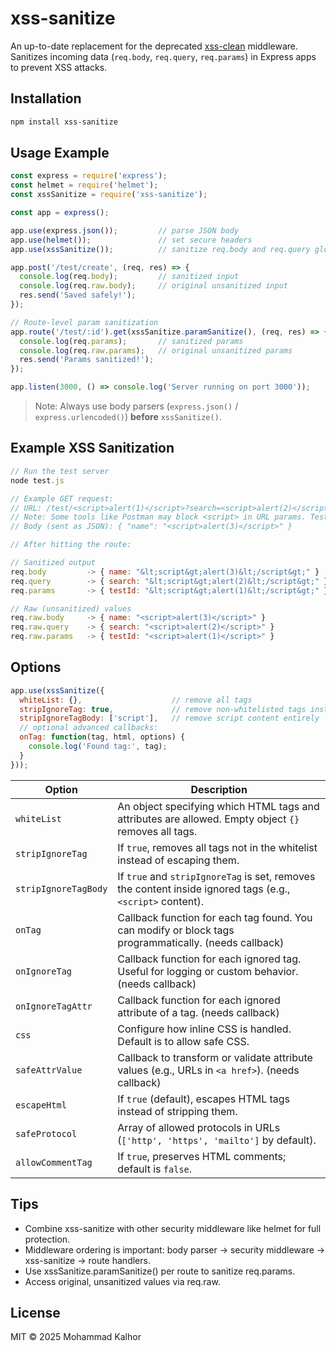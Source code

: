 # xss-sanitize

An up-to-date replacement for the deprecated [xss-clean](https://www.npmjs.com/package/xss-clean) middleware.  
Sanitizes incoming data (`req.body`, `req.query`, `req.params`) in Express apps to prevent XSS attacks.

## Installation

```bash
npm install xss-sanitize
```

## Usage Example

```js
const express = require('express');
const helmet = require('helmet');
const xssSanitize = require('xss-sanitize');

const app = express();

app.use(express.json());         // parse JSON body
app.use(helmet());               // set secure headers
app.use(xssSanitize());          // sanitize req.body and req.query globally

app.post('/test/create', (req, res) => {
  console.log(req.body);         // sanitized input
  console.log(req.raw.body);     // original unsanitized input
  res.send('Saved safely!');
});

// Route-level param sanitization
app.route('/test/:id').get(xssSanitize.paramSanitize(), (req, res) => {
  console.log(req.params);       // sanitized params
  console.log(req.raw.params);   // original unsanitized params
  res.send('Params sanitized!');
});

app.listen(3000, () => console.log('Server running on port 3000'));
```
> Note: Always use body parsers (`express.json()` / `express.urlencoded()`) **before** `xssSanitize()`.

## Example XSS Sanitization

```js
// Run the test server
node test.js

// Example GET request:
// URL: /test/<script>alert(1)</script>?search=<script>alert(2)</script> 
// Note: Some tools like Postman may block <script> in URL params. Test using a browser instead.
// Body (sent as JSON): { "name": "<script>alert(3)</script>" }

// After hitting the route:

// Sanitized output
req.body         -> { name: "&lt;script&gt;alert(3)&lt;/script&gt;" }
req.query        -> { search: "&lt;script&gt;alert(2)&lt;/script&gt;" }
req.params       -> { testId: "&lt;script&gt;alert(1)&lt;/script&gt;" }

// Raw (unsanitized) values
req.raw.body     -> { name: "<script>alert(3)</script>" }
req.raw.query    -> { search: "<script>alert(2)</script>" }
req.raw.params   -> { testId: "<script>alert(1)</script>" }
```

## Options

```js
app.use(xssSanitize({
  whiteList: {},                    // remove all tags
  stripIgnoreTag: true,             // remove non-whitelisted tags instead of escaping
  stripIgnoreTagBody: ['script'],   // remove script content entirely
  // optional advanced callbacks:
  onTag: function(tag, html, options) {
    console.log('Found tag:', tag);
  }
}));
```

| Option               | Description                                                                                                |
| -------------------- | ---------------------------------------------------------------------------------------------------------- |
| `whiteList`          | An object specifying which HTML tags and attributes are allowed. Empty object `{}` removes all tags.       |
| `stripIgnoreTag`     | If `true`, removes all tags not in the whitelist instead of escaping them.                                 |
| `stripIgnoreTagBody` | If `true` and `stripIgnoreTag` is set, removes the content inside ignored tags (e.g., `<script>` content). |
| `onTag`              | Callback function for each tag found. You can modify or block tags programmatically. (needs callback)      |
| `onIgnoreTag`        | Callback function for each ignored tag. Useful for logging or custom behavior. (needs callback)            |
| `onIgnoreTagAttr`    | Callback function for each ignored attribute of a tag. (needs callback)                                    |
| `css`                | Configure how inline CSS is handled. Default is to allow safe CSS.                                         |
| `safeAttrValue`      | Callback to transform or validate attribute values (e.g., URLs in `<a href>`). (needs callback)            |
| `escapeHtml`         | If `true` (default), escapes HTML tags instead of stripping them.                                          |
| `safeProtocol`       | Array of allowed protocols in URLs (`['http', 'https', 'mailto']` by default).                             |
| `allowCommentTag`    | If `true`, preserves HTML comments; default is `false`.                                                    |


## Tips

- Combine xss-sanitize with other security middleware like helmet for full protection.
- Middleware ordering is important: body parser → security middleware → xss-sanitize → route handlers.
- Use xssSanitize.paramSanitize() per route to sanitize req.params.
- Access original, unsanitized values via req.raw.

## License
MIT © 2025 Mohammad Kalhor